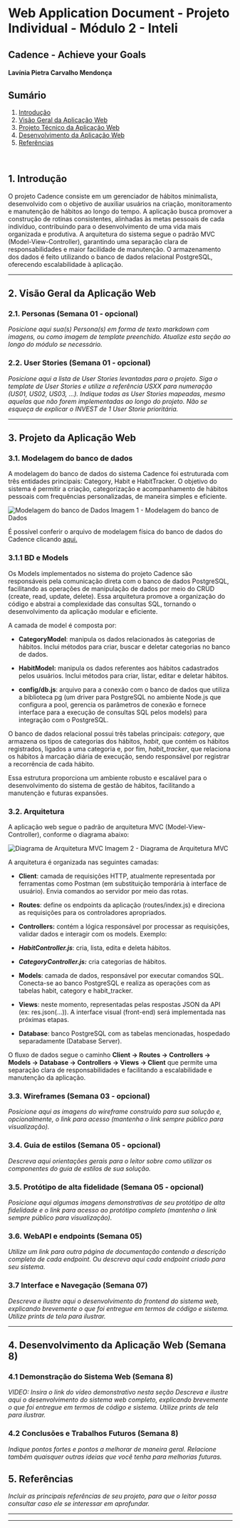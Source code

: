 # Web Application Document - Projeto Individual - Módulo 2 - Inteli

## Cadence - Achieve your Goals

#### Lavínia Pietra Carvalho Mendonça

## Sumário

1. [Introdução](#c1)  
2. [Visão Geral da Aplicação Web](#c2)  
3. [Projeto Técnico da Aplicação Web](#c3)  
4. [Desenvolvimento da Aplicação Web](#c4)  
5. [Referências](#c5)  

<br>

## <a name="c1"></a>1. Introdução

O projeto Cadence consiste em um gerenciador de hábitos minimalista, desenvolvido com o objetivo de auxiliar usuários na criação, monitoramento e manutenção de hábitos ao longo do tempo. A aplicação busca promover a construção de rotinas consistentes, alinhadas às metas pessoais de cada indivíduo, contribuindo para o desenvolvimento de uma vida mais organizada e produtiva. A arquitetura do sistema segue o padrão MVC (Model-View-Controller), garantindo uma separação clara de responsabilidades e maior facilidade de manutenção. O armazenamento dos dados é feito utilizando o banco de dados relacional PostgreSQL, oferecendo escalabilidade à aplicação.

---

## <a name="c2"></a>2. Visão Geral da Aplicação Web

### 2.1. Personas (Semana 01 - opcional)

*Posicione aqui sua(s) Persona(s) em forma de texto markdown com imagens, ou como imagem de template preenchido. Atualize esta seção ao longo do módulo se necessário.*

### 2.2. User Stories (Semana 01 - opcional)

*Posicione aqui a lista de User Stories levantadas para o projeto. Siga o template de User Stories e utilize a referência USXX para numeração (US01, US02, US03, ...). Indique todas as User Stories mapeadas, mesmo aquelas que não forem implementadas ao longo do projeto. Não se esqueça de explicar o INVEST de 1 User Storie prioritária.*

---

## <a name="c3"></a>3. Projeto da Aplicação Web

### 3.1. Modelagem do banco de dados 

A modelagem do banco de dados do sistema Cadence foi estruturada com três entidades principais: Category, Habit e HabitTracker. O objetivo do sistema é permitir a criação, categorização e acompanhamento de hábitos pessoais com frequências personalizadas, de maneira simples e eficiente.

![Modelagem do banco de Dados](../assets/modelagem-cadence.png)
Imagem 1 -  Modelagem do banco de Dados

É possível conferir o arquivo de modelagem física do banco de dados do Cadence clicando <a href="../scripts/init.sql"> aqui. </a>






### 3.1.1 BD e Models
Os Models implementados no sistema do projeto Cadence são responsáveis pela comunicação direta com o banco de dados PostgreSQL, facilitando as operações de manipulação de dados por meio do CRUD (create, read, update, delete). Essa arquitetura promove a organização do código e abstrai a complexidade das consultas SQL, tornando o desenvolvimento da aplicação modular e eficiente.

A camada de model é composta por:

- **CategoryModel**: manipula os dados relacionados às categorias de hábitos. Inclui métodos para criar, buscar e deletar categorias no banco de dados.

- **HabitModel:** manipula os dados referentes aos hábitos cadastrados pelos usuários. Inclui métodos para criar, listar, editar e deletar hábitos.

- **config/db.js**: arquivo para a conexão com o banco de dados que utiliza a biblioteca pg (um driver para PostgreSQL no ambiente Node.js que configura a pool, gerencia os parâmetros de conexão e fornece interface para a execução de consultas SQL pelos models) para integração com o PostgreSQL.

O banco de dados relacional possui três tabelas principais: _category_, que armazena os tipos de categorias dos hábitos, _habit_, que contém os hábitos registrados, ligados a uma categoria e, por fim, _habit_tracker_, que relaciona os hábitos à marcação diária de execução, sendo responsável por registrar a recorrência de cada hábito.

Essa estrutura proporciona um ambiente robusto e escalável para o desenvolvimento do sistema de gestão de hábitos, facilitando a manutenção e futuras expansões.

### 3.2. Arquitetura

A aplicação web segue o padrão de arquitetura MVC (Model-View-Controller), conforme o diagrama abaixo:

![Diagrama de Arquitetura MVC](../assets/cadence-diagrama-arquitetura.png)
Imagem 2 -  Diagrama de Arquitetura MVC

A arquitetura é organizada nas seguintes camadas:

- **Client**: camada de requisições HTTP, atualmente representada por ferramentas como Postman (em substituição temporária à interface de usuário). Envia comandos ao servidor por meio das rotas.

- **Routes**: define os endpoints da aplicação (routes/index.js) e direciona as requisições para os controladores apropriados.

- **Controllers:** contém a lógica responsável por processar as requisições, validar dados e interagir com os models. Exemplo:

- ***HabitController.js***: cria, lista, edita e deleta hábitos.

- ***CategoryController.js:*** cria categorias de hábitos.

- **Models**: camada de dados, responsável por executar comandos SQL. Conecta-se ao banco PostgreSQL e realiza as operações com as tabelas habit, category e habit_tracker.

- **Views**: neste momento, representadas pelas respostas JSON da API (ex: res.json(...)). A interface visual (front-end) será implementada nas próximas etapas.

- **Database**: banco PostgreSQL com as tabelas mencionadas, hospedado separadamente (Database Server).

O fluxo de dados segue o caminho
**Client → Routes → Controllers → Models → Database → Controllers → Views → Client** que permite uma separação clara de responsabilidades e facilitando a escalabilidade e manutenção da aplicação.

### 3.3. Wireframes (Semana 03 - opcional)

*Posicione aqui as imagens do wireframe construído para sua solução e, opcionalmente, o link para acesso (mantenha o link sempre público para visualização).*

### 3.4. Guia de estilos (Semana 05 - opcional)

*Descreva aqui orientações gerais para o leitor sobre como utilizar os componentes do guia de estilos de sua solução.*


### 3.5. Protótipo de alta fidelidade (Semana 05 - opcional)

*Posicione aqui algumas imagens demonstrativas de seu protótipo de alta fidelidade e o link para acesso ao protótipo completo (mantenha o link sempre público para visualização).*

### 3.6. WebAPI e endpoints (Semana 05)

*Utilize um link para outra página de documentação contendo a descrição completa de cada endpoint. Ou descreva aqui cada endpoint criado para seu sistema.*  

### 3.7 Interface e Navegação (Semana 07)

*Descreva e ilustre aqui o desenvolvimento do frontend do sistema web, explicando brevemente o que foi entregue em termos de código e sistema. Utilize prints de tela para ilustrar.*

---

## <a name="c4"></a>4. Desenvolvimento da Aplicação Web (Semana 8)

### 4.1 Demonstração do Sistema Web (Semana 8)

*VIDEO: Insira o link do vídeo demonstrativo nesta seção*
*Descreva e ilustre aqui o desenvolvimento do sistema web completo, explicando brevemente o que foi entregue em termos de código e sistema. Utilize prints de tela para ilustrar.*

### 4.2 Conclusões e Trabalhos Futuros (Semana 8)

*Indique pontos fortes e pontos a melhorar de maneira geral.*
*Relacione também quaisquer outras ideias que você tenha para melhorias futuras.*



## <a name="c5"></a>5. Referências

_Incluir as principais referências de seu projeto, para que o leitor possa consultar caso ele se interessar em aprofundar._<br>

---
---